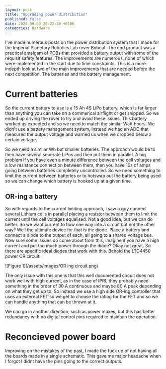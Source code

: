 ```yaml
---
layout: post
title: "Upgrading power distribution"
published: false
date: 2025-09-09 20:22:30 +0100
categories: Hardware
---
```


I've made numerous posts on the power distribution system that I made for the Imperial Planetary Robotics Lab rover Bobcat. The end product was a practical amalgam of PCBs that provided a battery output with some of the requisit safety features. The improvements are numerous, none of which were implemented in the start due to time constraints. This is a more indepth look at two of the main improvements that are needed before the next competition. The batteries and the battery management.

# Current batteries

So the current battery to use is a 15 Ah 4S LiPo battery, which is far larger than anything you can take on a commerical airflight or get shipped. So we ended up driving the rover to try and avoid these issues. This battery worked as expected and so we need to match the similar Watt hours. We didn't use a battery management system, instead we had an ADC that measured the output voltage and warned us when we dropped below a certain voltage.

So we need a similar Wh but smaller batteries. The approach would be to then have several seperate LiPos and then put them in parallel. A big problem if you have even a minute difference between the cell voltages and a low resistance connection between them, then you have 10s of amps going between batteries completely uncontrolled. So we need something to limit the current between batteries or to hotswap out the battery being used so we can change which battery is hooked up at a given time.

## OR-ing a battery

So with regards to the current limiting approach, I saw a guy connect several Lithium cells in parallel placing a resistor between them to limit the current until the cell voltages equalised. Not a good idea, but we can do better. So we want current to flow one way into a circuit but not the other way? Well the ultimate device for that is the diode. Place a battery and connect a diode to the output of each, all going to a shared voltage bus. Now sure some issues do come about from this, imagine if you have a high current and put too much power through the diode? Okay not great. So there are specific ideal diodes that work with this. Behold the LTC4450 power OR circuit:

![Figure 1](/assets/images/OR ing circuit.png)

The only issue with this one is that this well documented circuit does not work well with high current, as in the case of IPRL they probably need something in the order of 30 A continuous and maybe 80 A peak depending on what they get up to. So instead we use a high side OR-ing controller that uses an external FET so we get to choose the rating for the FET and so we can handle anything that can be thrown at it.

We can go in another direction, such as power muxes, but this has better redundancy with no digital control pins required to maintain the operation.

# Reconcieved power board

Improving on the mistakes of the past, I made the fuck up of not having all the boards made in a single schematic. This gave me major headache when I forgot I didnt have the pins going to the correct outputs. 
